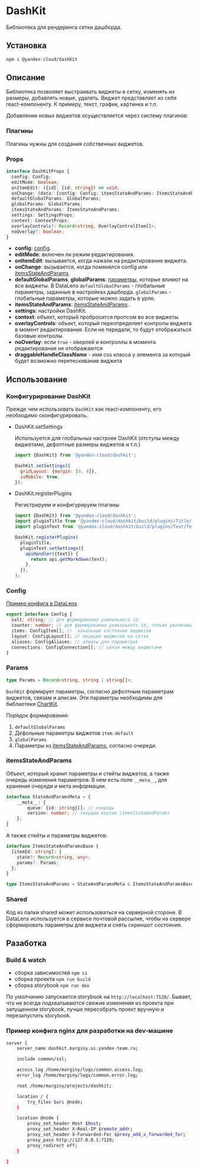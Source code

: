 # DashKit

Библиотека для рендеринга сетки дашборда.

## Установка

```bash
npm i @yandex-cloud/dashkit
```

## Описание

Библиотека позволяет выстраивать виджеты в сетку, изменять их размеры, добавлять новые, удалять.
Виджет представляет из себя react-компоненту. К примеру, текст, график, картинка и т.п.

Добавление новых виджетов осуществляется через систему плагинов.

### Плагины

Плагины нужны для создания собственных виджетов.

### Props

```ts
interface DashKitProps {
  config: Config;
  editMode: boolean;
  onItemEdit: ({id}: {id: string}) => void;
  onChange: (data: {config: Config; itemsStateAndParams: ItemsStateAndParams}) => void;
  defaultGlobalParams: GlobalParams;
  globalParams: GlobalParams;
  itemsStateAndParams: ItemsStateAndParams;
  settings: SettingsProps;
  context: ContextProps;
  overlayControls?: Record<string, OverlayControlItem[]>;
  noOverlay?: boolean;
}
```

- **config**: [сonfig](#Config).
- **editMode**: включен ли режим редактирования.
- **onItemEdit**: вызывается, когда нажали на редактирование виджета.
- **onChange**: вызывается, когда поменялся config или [itemsStateAndParams](#temsStateAndParams).
- **defaultGlobalParams**, **globalParams**: [параметры](#Params), которые влияют на все виджеты. В DataLens `defaultGlobalParams` - глобальные параметры, заданные в настройках дашборда. `globalParams` - глобальные параметры, которые можно задать в урле.
- **itemsStateAndParams**: [itemsStateAndParams](#temsStateAndParams).
- **settings**: настройки DashKit.
- **context**: объект, который пробросится пропсом во все виджеты.
- **overlayControls**: объект, который переопределяет контролы виджета в момент редактирования. Если не передали, то будут отображаться базовые контролы.
- **noOverlay**: если `true` - оверлей и контроллы в момента редактирования не отображаются
- **draggableHandleClassName** - имя css класса у элемента за который будет возможно перетескивание виджета

## Использование

### Конфигурирование DashKit

Прежде чем использовать `DashKit` как react-компоненту, его необходимо сконфигурировать.

- DashKit.setSettings

  Используется для глобальных настроек DashKit (отступы между виджетами, дефолтные размеры виджетов и т.п.)

  ```js
  import {DashKit} from '@yandex-cloud/dashkit';

  DashKit.setSettings({
    gridLayout: {margin: [8, 8]},
    isMobile: true,
  });
  ```

- DashKit.registerPlugins

  Регистрируем и конфигурируем плагины

  ```js
  import {DashKit} from '@yandex-cloud/dashkit';
  import pluginTitle from '@yandex-cloud/dashkit/build/plugins/Title/Title';
  import pluginText from '@yandex-cloud/dashkit/build/plugins/Text/Text';

  DashKit.registerPlugins(
    pluginTitle,
    pluginText.setSettings({
      apiHandler({text}) {
        return api.getMarkdown(text);
      },
    }),
  );
  ```

### Config

[Пример конфига в DataLens](https://datalens.yandex-team.ru/docs/api/dash/scheme)

```ts
export interface Config {
  salt: string; // для формирования уникального id
  counter: number; // для формирования уникального id, только увеличивается
  items: ConfigItem[]; //  начальные состояния виджетов
  layout: ConfigLayout[]; // позиция виджетов на сетке
  aliases: ConfigAliases; // алиасы для параметров
  connections: ConfigConnection[]; // связи между виджетами
}
```

### Params

```ts
type Params = Record<string, string | string[]>;
```

`DashKit` формирует параметры, согласно дефолтным параметрам виджетов, связам и алисам. Эти параметры необходимы для библиотеки [ChartKit](https://github.yandex-team.ru/data-ui/chartkit#доступные-свойства).

Порядок формирования:

1. `defaultGlobalParams`
2. Дефольные параметры виджетов `item.default`
3. `globalParams`
4. Параметры из [itemsStateAndParams](#itemsStateAndParams), согласно очереди.

### itemsStateAndParams

Объект, который хранит параметры и стейты виджетов, а также очередь изменения параметров.
В нем есть поле `__meta__`, для хранения очереди и мета информации.

```ts
interface StateAndParamsMeta = {
    __meta__: {
        queue: {id: string}[]; // очередь
        version: number; // текущая версия itemsStateAndParams
    };
}
```

А также стейты и параметры виджетов:

```ts
interface ItemsStateAndParamsBase {
  [itemId: string]: {
    state?: Record<string, any>;
    params?: Params;
  };
}
```

```ts
type ItemsStateAndParams = StateAndParamsMeta & ItemsStateAndParamsBase;
```

### Shared

Код из папки shared может использоваться на серверной стороне. В DataLens используется в сервисе почтовой рассылке, чтобы на сервере сформировать параметры для виджета и снять скриншот состояния.

## Разаботка

### Build & watch

- сборка зависимостей `npm ci`
- сборка проекта `npm run build`
- сборка storybook `npm run dev`

По умолчанию запускается storybook на `http://localhost:7120/`.
Бывает, что не всегда подхватываются свежие изменения из проекта при запущенном storybook, лучше пересобрать проект вручную и перезапустить storybook.

### Пример конфига nginx для разработки на dev-машине

```bash
server {
    server_name dashkit.marginy.ui.yandex-team.ru;

    include common/ssl;

    access_log /home/marginy/logs/common.access.log;
    error_log /home/marginy/logs/common.error.log;

    root /home/marginy/projects/dashkit;

    location / {
        try_files $uri @node;
    }

    location @node {
        proxy_set_header Host $host;
        proxy_set_header X-Real-IP $remote_addr;
        proxy_set_header X-Forwarded-For $proxy_add_x_forwarded_for;
        proxy_pass http://127.0.0.1:7120;
        proxy_redirect off;
    }

}

```
